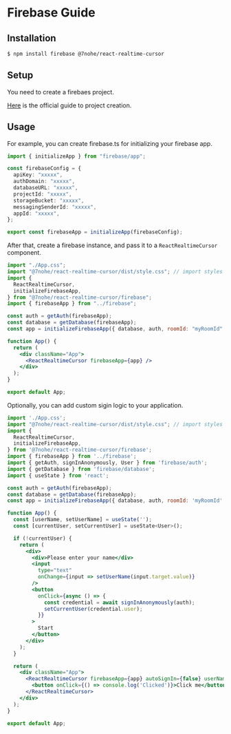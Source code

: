 # Firebase Guide

## Installation

```bash
$ npm install firebase @7nohe/react-realtime-cursor
```

## Setup

You need to create a firebaes project.

[Here](https://firebase.google.com/docs/web/setup) is the official guide to project creation.

## Usage

For example, you can create firebase.ts for initializing your firebase app.

```ts
import { initializeApp } from "firebase/app";

const firebaseConfig = {
  apiKey: "xxxxx",
  authDomain: "xxxxx",
  databaseURL: "xxxxx",
  projectId: "xxxxx",
  storageBucket: "xxxxx",
  messagingSenderId: "xxxxx",
  appId: "xxxxx",
};

export const firebaseApp = initializeApp(firebaseConfig);
```

After that, create a firebase instance, and pass it to a `ReactRealtimeCursor` component.

```jsx
import "./App.css";
import "@7nohe/react-realtime-cursor/dist/style.css"; // import styles
import {
  ReactRealtimeCursor,
  initializeFirebaseApp,
} from "@7nohe/react-realtime-cursor/firebase";
import { firebaseApp } from "../firebase";

const auth = getAuth(firebaseApp);
const database = getDatabase(firebaseApp);
const app = initializeFirebaseApp({ database, auth, roomId: "myRoomId" });

function App() {
  return (
    <div className="App">
      <ReactRealtimeCursor firebaseApp={app} />
    </div>
  );
}

export default App;
```

Optionally, you can add custom sigin logic to your application.

```jsx
import './App.css';
import "@7nohe/react-realtime-cursor/dist/style.css"; // import styles
import {
  ReactRealtimeCursor,
  initializeFirebaseApp,
} from '@7nohe/react-realtime-cursor/firebase';
import { firebaseApp } from '../firebase';
import { getAuth, signInAnonymously, User } from 'firebase/auth';
import { getDatabase } from 'firebase/database';
import { useState } from 'react';

const auth = getAuth(firebaseApp);
const database = getDatabase(firebaseApp);
const app = initializeFirebaseApp({ database, auth, roomId: 'myRoomId' });

function App() {
  const [userName, setUserName] = useState('');
  const [currentUser, setCurrentUser] = useState<User>();

  if (!currentUser) {
    return (
      <div>
        <div>Please enter your name</div>
        <input
          type="text"
          onChange={input => setUserName(input.target.value)}
        />
        <button
          onClick={async () => {
            const credential = await signInAnonymously(auth);
            setCurrentUser(credential.user);
          }}
        >
          Start
        </button>
      </div>
    );
  }

  return (
    <div className="App">
      <ReactRealtimeCursor firebaseApp={app} autoSignIn={false} userName={userName} >
        <button onClick={() => console.log('Clicked')}>Click me</button>
      </ReactRealtimeCursor>
    </div>
  );
}

export default App;
```
